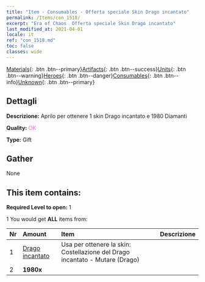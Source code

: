 ```yaml
---
title: "Item - Consumables - Offerta speciale Skin Drago incantato"
permalink: /Items/con_1518/
excerpt: "Era of Chaos  Offerta speciale Skin Drago incantato"
last_modified_at: 2021-04-01
locale: it
ref: "con_1518.md"
toc: false
classes: wide
---
```

 [Materials](/it/Items/){: .btn .btn--primary}[Artifacts](/it/Items/Artifacts/){: .btn .btn--success}[Units](/it/Items/Units/){: .btn .btn--warning}[Heroes](/it/Items/Heroes/){: .btn .btn--danger}[Consumables](/it/Items/Consumables/){: .btn .btn--info}[Unknown](/it/Items/Unknown/){: .btn .btn--primary}

## Dettagli
 **Descrizione:** Aprilo per ottenere 1 skin Drago incantato e 1980 Diamanti

 **Quality:** <span style="color: #DA70D6">OK</span>

 **Type:** Gift

## Gather

  None

## This item contains:

 **Required Level to open:** 1

 1 You would get **ALL** items  from:

  | Nr | Amount |     Item    | Descrizione |
  |:---|:-------|:------------|:-----------:|
  | 1 | [Drago incantato](/it/Items/con_1073/) | Usa per ottenere la skin: Costellazione del Drago incantato - Mutare (Drago) | 
  | 2 |  **1980x** | <i class="fas fa-gem"/> |  | 
